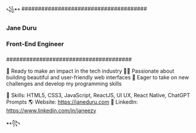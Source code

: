꧁⭑⭒ 
######################################
###                                 ###
###    Jane Duru                    ###
###    Front-End Engineer          ###
###                                 ###
######################################

🚀 Ready to make an impact in the tech industry
👩‍💻 Passionate about building beautiful and user-friendly web interfaces
💪 Eager to take on new challenges and develop my programming skills

🌟 Skills: HTML5, CSS3, JavaScript, ReactJS, UI UX, React Native, ChatGPT Prompts
🌎 Website: https://janeduru.com
🔗 LinkedIn: https://www.linkedin.com/in/janeezy


⭑⭒꧂
